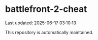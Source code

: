 # battlefront-2-cheat

Last updated: 2025-06-17 03:10:13

This repository is automatically maintained.
